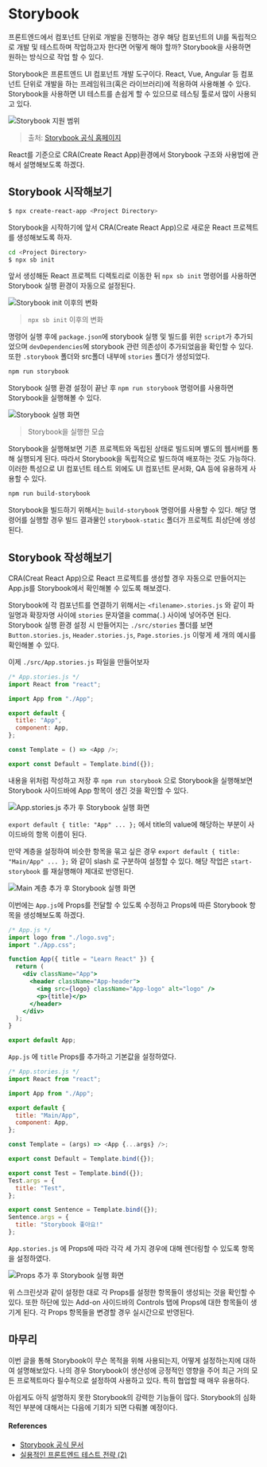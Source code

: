 # Storybook

프론트엔드에서 컴포넌트 단위로 개발을 진행하는 경우 해당 컴포넌트의 UI를 독립적으로 개발 및 테스트하며 작업하고자 한다면 어떻게 해야 할까? Storybook을 사용하면 원하는 방식으로 작업 할 수 있다.

Storybook은 프론트엔드 UI 컴포넌트 개발 도구이다. React, Vue, Angular 등 컴포넌트 단위로 개발을 하는 프레임워크(혹은 라이브러리)에 적용하여 사용해볼 수 있다. Storybook을 사용하면 UI 테스트를 손쉽게 할 수 있으므로 테스팅 툴로서 많이 사용되고 있다.

![Storybook 지원 범위](https://user-images.githubusercontent.com/16266103/103472343-e1651800-4dcf-11eb-959e-abd2411b3b5f.png)

> 출처: [Storybook 공식 홈페이지](https://storybook.js.org/)

React를 기준으로 CRA(Create React App)환경에서 Storybook 구조와 사용법에 관해서 설명해보도록 하겠다.

## Storybook 시작해보기

```bash
$ npx create-react-app <Project Directory>
```

Storybook을 시작하기에 앞서 CRA(Create React App)으로 새로운 React 프로젝트를 생성해보도록 하자.

```bash
cd <Project Directory>
$ npx sb init
```

앞서 생성해둔 React 프로젝트 디렉토리로 이동한 뒤 `npx sb init` 명령어를 사용하면 Storybook 실행 환경이 자동으로 설정된다.

![Storybook init 이후의 변화](https://user-images.githubusercontent.com/16266103/103472346-e3c77200-4dcf-11eb-8f47-471a73a8eee8.png)

> `npx sb init` 이후의 변화

명령어 실행 후에 `package.json`에 storybook 실행 및 빌드를 위한 `script`가 추가되었으며 `devDependencies`에 storybook 관련 의존성이 추가되었음을 확인할 수 있다. 또한 `.storybook` 폴더와 src폴더 내부에 `stories` 폴더가 생성되었다.

```bash
npm run storybook
```

Storybook 실행 환경 설정이 끝난 후  `npm run storybook` 명령어를 사용하면 Storybook을 실행해볼 수 있다.

![Storybook 실행 화면](https://user-images.githubusercontent.com/16266103/103472348-e629cc00-4dcf-11eb-9dc8-2ea40d230d4d.png)

> Storybook을  실행한 모습

Storybook을 실행해보면 기존 프로젝트와 독립된 상태로 빌드되며 별도의 웹서버를 통해 실행되게 된다. 따라서 Storybook을 독립적으로 빌드하여 배포하는 것도 가능하다. 이러한 특성으로 UI 컴포넌트 테스트 외에도 UI 컴포넌트 문서화, QA 등에 유용하게 사용할 수 있다.

```bash
npm run build-storybook
```

Storybook을 빌드하기 위해서는 `build-storybook` 명령어를 사용할 수 있다. 해당 명령어를 실행할 경우 빌드 결과물인 `storybook-static` 폴더가 프로젝트 최상단에 생성된다.

## Storybook 작성해보기

CRA(Creat React App)으로 React 프로젝트를 생성할 경우 자동으로 만들어지는 App.js를 Storybook에서 확인해볼 수 있도록 해보겠다.

Storybook에 각 컴포넌트를 연결하기 위해서는 `<filename>.stories.js` 와 같이 파일명과 확장자명 사이에 `stories` 문자열을 comma(`.`) 사이에 넣어주면 된다. Storybook 실행 환경 설정 시 만들어지는 `./src/stories` 폴더를 보면 `Button.stories.js`, `Header.stories.js`, `Page.stories.js` 이렇게 세 개의 예시를 확인해볼 수 있다.

이제 `./src/App.stories.js` 파일을 만들어보자

```javascript
/* App.stories.js */
import React from "react";

import App from "./App";

export default {
  title: "App",
  component: App,
};

const Template = () => <App />;

export const Default = Template.bind({});
```

내용을 위처럼 작성하고 저장 후 `npm run storybook` 으로 Storybook을 실행해보면 Storybook 사이드바에 App 항목이 생긴 것을 확인할 수 있다.

![App.stories.js 추가 후 Storybook 실행 화면](https://user-images.githubusercontent.com/16266103/103472349-e75af900-4dcf-11eb-93fc-3bd7bdd98a6b.png)

`export default { title: "App" ... };` 에서 title의 value에 해당하는 부분이 사이드바의 항목 이름이 된다.

만약 계층을 설정하여 비슷한 항목을 묶고 싶은 경우 `export default { title: "Main/App" ... };` 와 같이 slash 로 구분하여 설정할 수 있다. 해당 작업은 `start-storybook` 를 재실행해야 제대로 반영된다.

![Main 계층 추가 후 Storybook 실행 화면](https://user-images.githubusercontent.com/16266103/103472350-e7f38f80-4dcf-11eb-8e1b-661e0a4394cc.png)

이번에는 `App.js`에 Props를 전달할 수 있도록 수정하고 Props에 따른 Storybook 항목을 생성해보도록 하겠다.

```jsx
/* App.js */
import logo from "./logo.svg";
import "./App.css";

function App({ title = "Learn React" }) {
  return (
    <div className="App">
      <header className="App-header">
        <img src={logo} className="App-logo" alt="logo" />
        <p>{title}</p>
      </header>
    </div>
  );
}

export default App;
```

`App.js` 에 `title` Props를 추가하고 기본값을 설정하였다.

```javascript
/* App.stories.js */
import React from "react";

import App from "./App";

export default {
  title: "Main/App",
  component: App,
};

const Template = (args) => <App {...args} />;

export const Default = Template.bind({});

export const Test = Template.bind({});
Test.args = {
  title: "Test",
};

export const Sentence = Template.bind({});
Sentence.args = {
  title: "Storybook 좋아요!"
};
```

`App.stories.js` 에 Props에 따라 각각 세 가지 경우에 대해 렌더링할 수 있도록 항목을 설정하였다.


![Props 추가 후 Storybook 실행 화면](https://user-images.githubusercontent.com/16266103/103472351-e88c2600-4dcf-11eb-86a3-85b38f016efe.png)


위 스크린샷과 같이 설정한 대로 각 Props를 설정한 항목들이 생성되는 것을 확인할 수 있다. 또한 하단에 있는 Add-on 사이드바의 Controls 탭에 Props에 대한 항목들이 생기게 된다. 각 Props 항목들을 변경할 경우 실시간으로 반영된다.


## 마무리

이번 글을 통해 Storybook이 무슨 목적을 위해 사용되는지, 어떻게 설정하는지에 대하여 설명해보았다. 나의 경우 Storybook이 생산성에 긍정적인 영향을 주어 최근 거의 모든 프로젝트마다 필수적으로 설정하여 사용하고 있다. 특히 협업할 때 매우 유용하다.

아쉽게도 아직 설명하지 못한 Storybook의 강력한 기능들이 많다. Storybook의 심화적인 부분에 대해서는 다음에 기회가 되면 다뤄볼 예정이다.

#### References

- [Storybook 공식 문서](https://storybook.js.org/docs/react/get-started/introduction)
- [실용적인 프론트엔드 테스트 전략 (2)](https://meetup.toast.com/posts/178)
